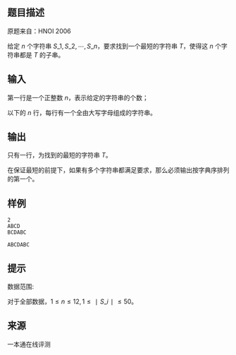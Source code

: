 ## 题目描述

原题来自：HNOI 2006

给定 $n$ 个字符串 $S\_1,S\_2,⋯,S\_n$​​ ，要求找到一个最短的字符串 $T$，使得这 $n$ 个字符串都是 $T$ 的子串。

## 输入

第一行是一个正整数 $n$，表示给定的字符串的个数；

以下的 $n$ 行，每行有一个全由大写字母组成的字符串。

## 输出

只有一行，为找到的最短的字符串 $T$。

在保证最短的前提下，如果有多个字符串都满足要求，那么必须输出按字典序排列的第一个。

## 样例

```input1
2 
ABCD
BCDABC
```

```output1
ABCDABC
```

## 提示

数据范围:

对于全部数据，$1≤n≤12,1≤∣S\_i∣≤50$。


 ## 来源

 一本通在线评测 